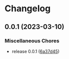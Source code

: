 # Changelog

## 0.0.1 (2023-03-10)


### Miscellaneous Chores

* release 0.0.1 ([6a37d45](https://github.com/web3-storage/blake3-multiformat/commit/6a37d459e922167c57b84c79d4f7494fd8c5dc1a))
